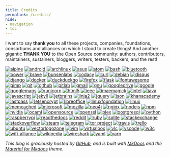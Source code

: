 ```yaml
---
title: Credits
permalink: /credits/
hide:
- navigation
- toc
---
```


I want to say **thank you** to all these projects, companies, foundations,
consortiums and alliances on which I stood to create things!
And another gigantic **THANK YOU** to the Open Source community:
authors, contributors, maintainers, sustainers, bloggers, writers, testers,
backers, and the rest!

<!--
[![codecov]()](https://codecov.io/)
[![corsair]()](http://www.corsair.com/)
[![coveralls]()](https://coveralls.io/)
[![f-droid]()](https://f-droid.org/)
[![memcached]()](https://www.memcached.org/)
[![msi]()](https://us.msi.com/)
[![pycharm]()](https://www.jetbrains.com/pycharm/)
[![pypi]()](https://pypi.org/)
[![pyup]()](https://pyup.io/)
[![qtile]()](http://www.qtile.org/)
[![raspbian]()](https://www.raspberrypi.org/downloads/raspbian/)
[![tails]()](https://tails.boum.org/)
[![terminator]()](https://gnometerminator.blogspot.com/)
[![termux]()](https://termux.com/)
[![tomb]()](https://www.dyne.org/software/tomb/)
[![tox]()](https://tox.readthedocs.io/en/latest/)
[![unistra]()](https://www.unistra.fr/index.php?id=accueil)
-->

[![alpine](https://www.vectorlogo.zone/logos/alpinelinux/alpinelinux-ar21.svg)](https://alpinelinux.org/?utm_source=vectorlogozone&utm_medium=referrer)
[![android](https://www.vectorlogo.zone/logos/android/android-ar21.svg)](https://www.android.com/?utm_source=vectorlogozone&utm_medium=referrer)
[![archlinux](https://www.vectorlogo.zone/logos/archlinux/archlinux-ar21.svg)](https://www.archlinux.org/?utm_source=vectorlogozone&utm_medium=referrer)
[![asus](https://www.vectorlogo.zone/logos/asus/asus-ar21.svg)](https://www.asus.com/us/?utm_source=vectorlogozone&utm_medium=referrer)
[![atom](https://www.vectorlogo.zone/logos/atom_io/atom_io-ar21.svg)](https://atom.io/?utm_source=vectorlogozone&utm_medium=referrer)
[![bash](https://www.vectorlogo.zone/logos/gnu_bash/gnu_bash-ar21.svg)](https://www.gnu.org/software/bash/?utm_source=vectorlogozone&utm_medium=referrer)
[![bluetooth](https://www.vectorlogo.zone/logos/bluetooth/bluetooth-ar21.svg)](https://www.bluetooth.com/?utm_source=vectorlogozone&utm_medium=referrer)
[![bower](https://www.vectorlogo.zone/logos/bower/bower-ar21.svg)](https://bower.io/?utm_source=vectorlogozone&utm_medium=referrer)
[![brave](https://www.vectorlogo.zone/logos/brave/brave-ar21.svg)](https://brave.com/?utm_source=vectorlogozone&utm_medium=referrer)
[![bunsenlabs](https://www.vectorlogo.zone/logos/bunsenlabs/bunsenlabs-ar21.svg)](https://www.bunsenlabs.org/?utm_source=vectorlogozone&utm_medium=referrer)
[![codacy](https://www.vectorlogo.zone/logos/codacy/codacy-ar21.svg)](https://www.codacy.com/?utm_source=vectorlogozone&utm_medium=referrer)
[![curl](https://www.vectorlogo.zone/logos/curl_haxx/curl_haxx-ar21.svg)](https://curl.haxx.se/?utm_source=vectorlogozone&utm_medium=referrer)
[![debian](https://www.vectorlogo.zone/logos/debian/debian-ar21.svg)](https://www.debian.org/?utm_source=vectorlogozone&utm_medium=referrer)
[![disqus](https://www.vectorlogo.zone/logos/disqus/disqus-ar21.svg)](https://disqus.com/?utm_source=vectorlogozone&utm_medium=referrer)
[![django](https://www.vectorlogo.zone/logos/djangoproject/djangoproject-ar21.svg)](https://www.djangoproject.com/?utm_source=vectorlogozone&utm_medium=referrer)
[![docker](https://www.vectorlogo.zone/logos/docker/docker-ar21.svg)](https://www.docker.com/?utm_source=vectorlogozone&utm_medium=referrer)
[![duckduckgo](https://www.vectorlogo.zone/logos/duckduckgo/duckduckgo-ar21.svg)](https://duckduckgo.com/?utm_source=vectorlogozone&utm_medium=referrer)
[![firefox](https://www.vectorlogo.zone/logos/firefox/firefox-ar21.svg)](https://www.mozilla.org/en-US/firefox/?utm_source=vectorlogozone&utm_medium=referrer)
[![flask](https://www.vectorlogo.zone/logos/pocoo_flask/pocoo_flask-ar21.svg)](http://flask.pocoo.org/?utm_source=vectorlogozone&utm_medium=referrer)
[![fontawesome](https://www.vectorlogo.zone/logos/font-awesome/font-awesome-ar21.svg)](http://fontawesome.io/?utm_source=vectorlogozone&utm_medium=referrer)
[![gimp](https://www.vectorlogo.zone/logos/gimp/gimp-ar21.svg)](https://www.gimp.org/?utm_source=vectorlogozone&utm_medium=referrer)
[![git](https://www.vectorlogo.zone/logos/git-scm/git-scm-ar21.svg)](https://git-scm.com/?utm_source=vectorlogozone&utm_medium=referrer)
[![github](https://www.vectorlogo.zone/logos/github/github-ar21.svg)](https://github.com/)
[![gitlab](https://www.vectorlogo.zone/logos/gitlab/gitlab-ar21.svg)](https://gitlab.com/)
[![gmail](https://www.vectorlogo.zone/logos/gmail/gmail-ar21.svg)](https://www.gmail.com/?utm_source=vectorlogozone&utm_medium=referrer)
[![gnu](https://www.vectorlogo.zone/logos/gnu/gnu-ar21.svg)](https://www.gnu.org/?utm_source=vectorlogozone&utm_medium=referrer)
[![googledrive](https://www.vectorlogo.zone/logos/google_drive/google_drive-ar21.svg)](https://www.google.com/drive/?utm_source=vectorlogozone&utm_medium=referrer)
[![google](https://www.vectorlogo.zone/logos/google/google-ar21.svg)](https://www.google.com/?utm_source=vectorlogozone&utm_medium=referrer)
[![googlemaps](https://www.vectorlogo.zone/logos/google_maps/google_maps-ar21.svg)](https://maps.google.com/?utm_source=vectorlogozone&utm_medium=referrer)
[![gunicorn](https://www.vectorlogo.zone/logos/gunicorn/gunicorn-ar21.svg)](http://gunicorn.org/?utm_source=vectorlogozone&utm_medium=referrer)
[![html5](https://www.vectorlogo.zone/logos/w3_html5/w3_html5-ar21.svg)](https://www.w3.org/TR/html/?utm_source=vectorlogozone&utm_medium=referrer)
[![ieee](https://www.vectorlogo.zone/logos/ieee/ieee-ar21.svg)](https://www.ieee.org/?utm_source=vectorlogozone&utm_medium=referrer)
[![imaemagick](https://www.vectorlogo.zone/logos/imagemagick/imagemagick-ar21.svg)](https://www.imagemagick.org/?utm_source=vectorlogozone&utm_medium=referrer)
[![intel](https://www.vectorlogo.zone/logos/intel/intel-ar21.svg)](https://www.intel.com/?utm_source=vectorlogozone&utm_medium=referrer)
[![java](https://www.vectorlogo.zone/logos/java/java-ar21.svg)](https://www.java.com/?utm_source=vectorlogozone&utm_medium=referrer)
[![javascript](https://www.vectorlogo.zone/logos/javascript/javascript-ar21.svg)](https://developer.mozilla.org/en-US/docs/Web/JavaScript?utm_source=vectorlogozone&utm_medium=referrer)
[![jekyll](https://www.vectorlogo.zone/logos/jekyllrb/jekyllrb-ar21.svg)](https://jekyllrb.com/?utm_source=vectorlogozone&utm_medium=referrer)
[![jetbrains](https://www.vectorlogo.zone/logos/jetbrains/jetbrains-ar21.svg)](http://www.jetbrains.com/?utm_source=vectorlogozone&utm_medium=referrer)
[![jinja2](https://www.vectorlogo.zone/logos/pocoo_jinja/pocoo_jinja-ar21.svg)](http://jinja.pocoo.org/?utm_source=vectorlogozone&utm_medium=referrer)
[![jquery](https://www.vectorlogo.zone/logos/jquery/jquery-ar21.svg)](https://jquery.com/?utm_source=vectorlogozone&utm_medium=referrer)
[![json](https://www.vectorlogo.zone/logos/json/json-ar21.svg)](http://json.org/?utm_source=vectorlogozone&utm_medium=referrer)
[![khanacademy](https://www.vectorlogo.zone/logos/khanacademy/khanacademy-ar21.svg)](https://www.khanacademy.org/?utm_source=vectorlogozone&utm_medium=referrer)
[![lastpass](https://www.vectorlogo.zone/logos/lastpass/lastpass-ar21.svg)](https://www.lastpass.com/?utm_source=vectorlogozone&utm_medium=referrer)
[![letsencrypt](https://www.vectorlogo.zone/logos/letsencrypt/letsencrypt-ar21.svg)](https://letsencrypt.org/?utm_source=vectorlogozone&utm_medium=referrer)
[![libreoffice](https://www.vectorlogo.zone/logos/libreoffice/libreoffice-ar21.svg)](http://www.libreoffice.org/?utm_source=vectorlogozone&utm_medium=referrer)
[![linuxfoundation](https://www.vectorlogo.zone/logos/linuxfoundation/linuxfoundation-ar21.svg)](https://www.linuxfoundation.org/?utm_source=vectorlogozone&utm_medium=referrer)
[![linux](https://www.vectorlogo.zone/logos/linux/linux-ar21.svg)](https://www.linux.com/?utm_source=vectorlogozone&utm_medium=referrer)
[![memcached](https://www.vectorlogo.zone/logos/memcached/memcached-ar21.svg)](https://memcached.org/?utm_source=vectorlogozone&utm_medium=referrer)
[![microsoft](https://www.vectorlogo.zone/logos/microsoft/microsoft-ar21.svg)](https://www.microsoft.com/?utm_source=vectorlogozone&utm_medium=referrer)
[![mozilla](https://www.vectorlogo.zone/logos/mozilla/mozilla-ar21.svg)](https://www.mozilla.org/?utm_source=vectorlogozone&utm_medium=referrer)
[![neo4j](https://www.vectorlogo.zone/logos/neo4j/neo4j-ar21.svg)](https://neo4j.com/?utm_source=vectorlogozone&utm_medium=referrer)
[![nginx](https://www.vectorlogo.zone/logos/nginx/nginx-ar21.svg)](https://www.nginx.com/?utm_source=vectorlogozone&utm_medium=referrer)
[![nodejs](https://www.vectorlogo.zone/logos/nodejs/nodejs-ar21.svg)](https://nodejs.org/?utm_source=vectorlogozone&utm_medium=referrer)
[![npm](https://www.vectorlogo.zone/logos/npmjs/npmjs-ar21.svg)](https://www.npmjs.com/?utm_source=vectorlogozone&utm_medium=referrer)
[![nvidia](https://www.vectorlogo.zone/logos/nvidia/nvidia-ar21.svg)](http://www.nvidia.com/page/home.html?utm_source=vectorlogozone&utm_medium=referrer)
[![ocaml](https://www.vectorlogo.zone/logos/ocaml/ocaml-ar21.svg)](https://ocaml.org/?utm_source=vectorlogozone&utm_medium=referrer)
[![opensource](https://www.vectorlogo.zone/logos/opensource/opensource-ar21.svg)](https://opensource.org/?utm_source=vectorlogozone&utm_medium=referrer)
[![openssl](https://www.vectorlogo.zone/logos/openssl/openssl-ar21.svg)](https://www.openssl.org/?utm_source=vectorlogozone&utm_medium=referrer)
[![plex](https://www.vectorlogo.zone/logos/plextv/plextv-ar21.svg)](https://www.plex.tv/?utm_source=vectorlogozone&utm_medium=referrer)
[![postgresql](https://www.vectorlogo.zone/logos/postgresql/postgresql-ar21.svg)](http://www.postgresql.org/?utm_source=vectorlogozone&utm_medium=referrer)
[![python](https://www.vectorlogo.zone/logos/python/python-ar21.svg)](https://www.python.org/)
[![raspberrypi](https://www.vectorlogo.zone/logos/raspberrypi/raspberrypi-ar21.svg)](https://www.raspberrypi.org/?utm_source=vectorlogozone&utm_medium=referrer)
[![readthedocs](https://www.vectorlogo.zone/logos/readthedocsio/readthedocsio-ar21.svg)](https://readthedocs.org/en/latest/?utm_source=vectorlogozone&utm_medium=referrer)
[![reddit](https://www.vectorlogo.zone/logos/reddit/reddit-ar21.svg)](https://www.reddit.com/?utm_source=vectorlogozone&utm_medium=referrer)
[![ruby](https://www.vectorlogo.zone/logos/ruby-lang/ruby-lang-ar21.svg)](https://www.ruby-lang.org/en/?utm_source=vectorlogozone&utm_medium=referrer)
[![sqlite](https://www.vectorlogo.zone/logos/sqlite/sqlite-ar21.svg)](https://sqlite.org/?utm_source=vectorlogozone&utm_medium=referrer)
[![stackexchange](https://www.vectorlogo.zone/logos/stackexchange/stackexchange-ar21.svg)](https://stackexchange.com/?utm_source=vectorlogozone&utm_medium=referrer)
[![stackoverflow](https://www.vectorlogo.zone/logos/stackoverflow/stackoverflow-ar21.svg)](https://stackoverflow.com/?utm_source=vectorlogozone&utm_medium=referrer)
[![steam](https://www.vectorlogo.zone/logos/steampowered/steampowered-ar21.svg)](https://store.steampowered.com/?utm_source=vectorlogozone&utm_medium=referrer)
[![telegram](https://www.vectorlogo.zone/logos/telegram/telegram-ar21.svg)](https://telegram.org/?utm_source=vectorlogozone&utm_medium=referrer)
[![tor project](https://www.vectorlogo.zone/logos/torproject/torproject-ar21.svg)](https://www.torproject.org/?utm_source=vectorlogozone&utm_medium=referrer)
[![travis](https://www.vectorlogo.zone/logos/travis-ci/travis-ci-ar21.svg)](https://travis-ci.org/?utm_source=vectorlogozone&utm_medium=referrer)
[![trello](https://www.vectorlogo.zone/logos/trello/trello-ar21.svg)](https://trello.com/?utm_source=vectorlogozone&utm_medium=referrer)
[![ubuntu](https://www.vectorlogo.zone/logos/ubuntu/ubuntu-ar21.svg)](https://www.ubuntu.com/?utm_source=vectorlogozone&utm_medium=referrer)
[![vectorlogozone](https://www.vectorlogo.zone/logos/vectorlogozone/vectorlogozone-ar21.svg)](https://www.vectorlogo.zone/)
[![vim](https://www.vectorlogo.zone/logos/vim/vim-ar21.svg)](https://www.vim.org/?utm_source=vectorlogozone&utm_medium=referrer)
[![virtualbox](https://www.vectorlogo.zone/logos/virtualbox/virtualbox-ar21.svg)](https://www.virtualbox.org/?utm_source=vectorlogozone&utm_medium=referrer)
[![vlc](https://www.vectorlogo.zone/logos/videolan_vlc/videolan_vlc-ar21.svg)](https://www.videolan.org/vlc/?utm_source=vectorlogozone&utm_medium=referrer)
[![vscode](https://www.vectorlogo.zone/logos/visualstudio_code/visualstudio_code-ar21.svg)](https://code.visualstudio.com/?utm_source=vectorlogozone&utm_medium=referrer)
[![w3c](https://www.vectorlogo.zone/logos/w3c/w3c-ar21.svg)](http://www.w3.org/?utm_source=vectorlogozone&utm_medium=referrer)
[![wifi-alliance](https://www.vectorlogo.zone/logos/wi-fi/wi-fi-ar21.svg)](https://www.wi-fi.org/?utm_source=vectorlogozone&utm_medium=referrer)
[![wikipedia](https://www.vectorlogo.zone/logos/wikipedia/wikipedia-ar21.svg)](https://en.wikipedia.org/wiki/Main_Page?utm_source=vectorlogozone&utm_medium=referrer)
[![wireshark](https://www.vectorlogo.zone/logos/wireshark/wireshark-ar21.svg)](https://www.wireshark.org/?utm_source=vectorlogozone&utm_medium=referrer)
[![yaml](https://www.vectorlogo.zone/logos/yaml/yaml-ar21.svg)](http://yaml.org/?utm_source=vectorlogozone&utm_medium=referrer)
[![yarn](https://www.vectorlogo.zone/logos/yarnpkg/yarnpkg-ar21.svg)](https://yarnpkg.com/en/?utm_source=vectorlogozone&utm_medium=referrer)

*This blog is graciously hosted by [GitHub](https://github.com),
and is built with [MkDocs](https://mkdocs.org)
and the [Material for Mkdocs](https://squidfunk.github.io/mkdocs-material/) theme.*
